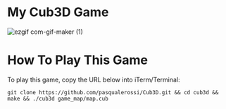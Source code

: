 # My Cub3D Game

![ezgif com-gif-maker (1)](https://user-images.githubusercontent.com/58959408/210754436-4ba00f09-2102-4d8a-b037-ace0a17f0bc1.gif)

# How To Play This Game

To play this game, copy the URL below into iTerm/Terminal:

```
git clone https://github.com/pasqualerossi/Cub3D.git && cd cub3d && make && ./cub3d game_map/map.cub
```
